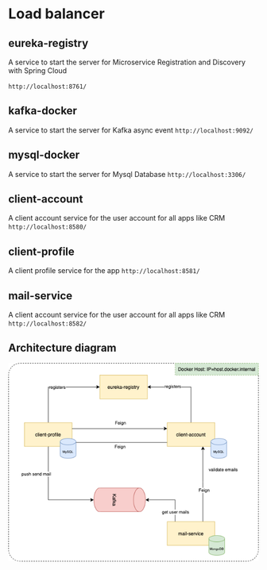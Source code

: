 # Load balancer

## eureka-registry
A service to start the server for Microservice Registration and Discovery with Spring Cloud

`http://localhost:8761/`

## kafka-docker
A service to start the server for Kafka async event
`http://localhost:9092/`

## mysql-docker
A service to start the server for Mysql Database
`http://localhost:3306/`

## client-account
A client account service for the user account for all apps like CRM
`http://localhost:8580/`

## client-profile
A client profile service for the app
`http://localhost:8581/`

## mail-service
A client account service for the user account for all apps like CRM
`http://localhost:8582/`

## Architecture diagram
![arch](arch.png)

